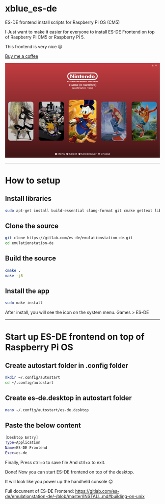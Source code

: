 # xblue_es-de
ES-DE frontend install scripts for Raspberry Pi OS (CM5)

I Just want to make it easier for everyone to install ES-DE Frontend on top of Raspberry Pi CM5 or Raspberry Pi 5.

This frontend is very nice 😍

[Buy me a coffee](https://buymeacoffee.com/xblue_diy)

![Photo](photo.png)

---------------------------------------------------------------------------------------------------------------------------------

# How to setup

## Install libraries
```bash
sudo apt-get install build-essential clang-format git cmake gettext libharfbuzz-dev libicu-dev libsdl2-dev libavcodec-dev libavfilter-dev libavformat-dev libavutil-dev libfreeimage-dev libfreetype6-dev libgit2-dev libcurl4-openssl-dev libpugixml-dev libasound2-dev libbluetooth-dev libgl1-mesa-dev libpoppler-cpp-dev
```

## Clone the source
```bash
git clone https://gitlab.com/es-de/emulationstation-de.git
cd emulationstation-de
```

## Build the source
```bash
cmake .
make -j8
```

## Install the app
```bash
sudo make install
```

After install, you will see the icon on the system menu. Games > ES-DE

---------------------------------------------------------------------------------------------------------------------------------

# Start up ES-DE frontend on top of Raspberry Pi OS

## Create autostart folder in .config folder
```bash
mkdir ~/.config/autostart
cd ~/.config/autostart
```

## Create es-de.desktop in autostart folder
```bash
nano ~/.config/autostart/es-de.desktop
```

## Paste the below content
```bash
[Desktop Entry]
Type=Application
Name=ES-DE Frontend
Exec=es-de
```

Finally, Press ctrl+o to save file And ctrl+x to exit.

Done! Now you can start ES-DE frontend on top of the desktop.

It will look like you power up the handheld console 😊

Full document of ES-DE Frontend: https://gitlab.com/es-de/emulationstation-de/-/blob/master/INSTALL.md#building-on-unix
